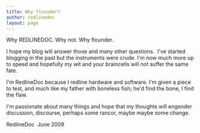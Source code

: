 ```yaml
---
title: Why flounder?
author: redlinedoc
layout: page
---
```

Why REDLINEDOC. Why not. Why flounder.

I hope my blog will answer those and many other questions.  I've started blogging in the past but the instruments were crude. I'm now much more up to speed and hopefully my wit and your braincells will not suffer the same fate.

I'm RedlineDoc because I redline hardware and software. I'm given a piece to test, and much like my father with boneless fish; he'd find the bone, I find the flaw.

I'm passionate about many things and hope that my thoughts will engender discussion, discourse, perhaps some rancor, maybe maybe some change.

RedlineDoc  June 2009


